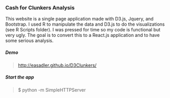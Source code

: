 ### Cash for Clunkers Analysis

This website is a single page application made with D3.js, Jquery, and Bootstrap. 
I used R to manipulate the data and D3.js to do the visualizations (see R Scripts folder). I was pressed for time 
so my code is functional but very ugly. The goal is to convert this to a React.js application 
and to have some serious analysis. 

##### Demo
><a href="http://easadler.github.io/D3Clunkers/" target="_blank">http://easadler.github.io/D3Clunkers/</a>

##### Start the app
>$ python -m SimpleHTTPServer 
